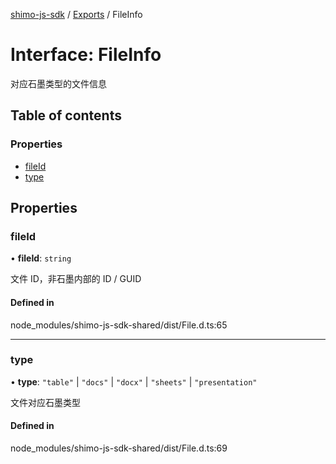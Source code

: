 [shimo-js-sdk](/README.md) / [Exports](/modules.md) / FileInfo

# Interface: FileInfo

对应石墨类型的文件信息

## Table of contents

### Properties

- [fileId](/interfaces/FileInfo.md#fileid)
- [type](/interfaces/FileInfo.md#type)

## Properties

### fileId

• **fileId**: `string`

文件 ID，非石墨内部的 ID / GUID

#### Defined in

node_modules/shimo-js-sdk-shared/dist/File.d.ts:65

___

### type

• **type**: ``"table"`` \| ``"docs"`` \| ``"docx"`` \| ``"sheets"`` \| ``"presentation"``

文件对应石墨类型

#### Defined in

node_modules/shimo-js-sdk-shared/dist/File.d.ts:69
